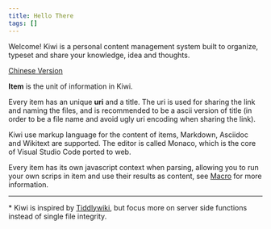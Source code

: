 ```yaml
---
title: Hello There
tags: []
---
```


Welcome! Kiwi is a personal content management system built to organize, typeset and share your knowledge, idea and thoughts.

[Chinese Version](zh/hello-there)

**Item** is the unit of information in Kiwi.

Every item has an unique **uri** and a title. The uri is used for sharing the link and naming the files, and is recommended to be a ascii version of title (in order to be a file name and avoid ugly uri encoding when sharing the link).

Kiwi use markup language for the content of items, Markdown, Asciidoc and Wikitext are supported. The editor is called Monaco, which is the core of Visual Studio Code ported to web.

Every item has its own javascript context when parsing, allowing you to run your own scrips in item and use their results as content, see [Macro](./macro) for more information.

---

\* Kiwi is inspired by [Tiddlywiki](http://tiddlywiki.com/), but focus more on server side functions instead of single file integrity.
